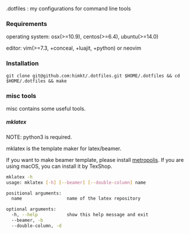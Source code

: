 
.dotfiles : my configurations for command line tools

### Requirements

operating system: osx(>=10.9), centos(>=6.4), ubuntu(>=14.0)

editor: vim(>=7.3, +conceal, +luajit, +python) or neovim

### Installation

```
git clone git@github.com:himkt/.dotfiles.git $HOME/.dotfiles && cd $HOME/.dotfiles && make
```


### misc tools

misc contains some useful tools.


##### mklatex

NOTE: python3 is required.

mklatex is the template maker for latex/beamer.

If you want to make beamer template, please install [metropolis](https://github.com/matze/mtheme).
If you are using macOS, you can install it by TexShop.

```sh
mklatex -h                                                                                                                                                12/9/17|2:54:24  ± [ ● ][master]
usage: mklatex [-h] [--beamer] [--double-column] name

positional arguments:
  name                 name of the latex repository

optional arguments:
  -h, --help           show this help message and exit
  --beamer, -b
  --double-column, -d
```
